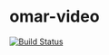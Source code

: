 # omar-video

[![Build Status](https://jenkins.radiantbluecloud.com/buildStatus/icon?job=omar-video-dev)]()
